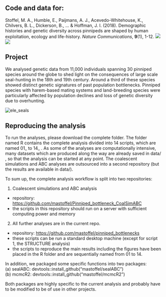 
<!-- README.md is generated from README.Rmd. Please edit that file -->

## Code and data for:

Stoffel, M. A., Humble, E., Paijmans, A. J., Acevedo-Whitehouse, K.,
Chilvers, B. L., Dickerson, B., … & Hoffman, J. I. (2018). Demographic
histories and genetic diversity across pinnipeds are shaped by human
exploitation, ecology and life-history. *Nature Communications*,
**9**(1), 1-12.
[![](https://img.shields.io/badge/doi-https://doi.org/10.1038/s41467--018--06695--z-green.svg)](https://doi.org/https://doi.org/10.1038/s41467-018-06695-z)
[![](https://img.shields.io/badge/Altmetric-150-Darkorange.svg)](https://www.altmetric.com/details/51271319)

<!-- badges: start -->
<!-- badges: end -->

## Project

We analysed genetic data from 11,000 individuals spanning 30 pinniped
species around the globe to shed light on the consequences of large
scale seal-hunting in the 18th and 19th century. Around a third of these
species showed distinct genetic signatures of past population
bottlenecks. Pinniped species with harem-based mating systems and
land-breeding species were particularly affected by population declines
and loss of genetic diversity due to overhunting.

![ele\_seals](other_stuff/pics_github/elephant_seal_weaners.jpg)

## Reproducing the analysis

To run the analyses, please download the complete folder. The folder
named R contains the complete analysis divided into 14 scripts, which
are named 01\_ to 14\_ . As some of the analyses are computationally
intensive, many datasets which are produced along the way are already
saved in data/ , so that the analysis can be started at any point. The
coalescent simulations and ABC analyses are outsourced into a second
repository (but the results are available in data/).

To sum up, the complete analysis workflow is split into two
repositories:

1.  Coalescent simulations and ABC analysis

-   repository:
    <https://github.com/mastoffel/Pinniped_bottleneck_CoalSimABC>
-   the scripts in this repository should run on a server with
    sufficient computing power and memory

2.  All further analyses are in the current repo.

-   repository: <https://github.com/mastoffel/pinniped_bottlenecks>
-   these scripts can be run a standard desktop machine (except for
    script 1, the STRUCTURE analysis)
-   the scripts to reproduce the main results including the figures have
    been placed in the R folder and are sequentially named from 01
    to 14.

In addition, we packaged some specific functions into two packages:  
(a) sealABC: devtools::install\_github(“mastoffel/sealABC”)  
(b) mcmcR2: devtools::install\_github(“mastoffel/mcmcR2”)

Both packages are highly specific to the current analysis and probably
have to be modified to be of use in other projects.
